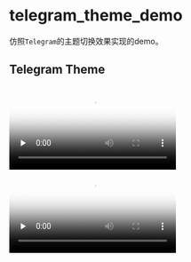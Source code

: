 # telegram_theme_demo

仿照`Telegram`的主题切换效果实现的demo。

## Telegram Theme

[示例图片]:(https://github.com/PollexLee/telegram_theme_demo/raw/master/image/t8yk4-50qts.gif)

<video id="video" controls="" preload="none" poster="http://om2bks7xs.bkt.clouddn.com/2017-08-26-Markdown-Advance-Video.jpg">
<source id="mp4" src="https://raw.githubusercontent.com/PollexLee/telegram_theme_demo/master/image/video_2021-06-05_15-51-28.mp4" type="video/mp4">
</video>

<video id="video" controls="" preload="none" poster="http://media.w3.org/2010/05/sintel/poster.png">
      <source id="mp4" src="http://media.w3.org/2010/05/sintel/trailer.mp4" type="video/mp4">
      <source id="webm" src="http://media.w3.org/2010/05/sintel/trailer.webm" type="video/webm">
      <source id="ogv" src="http://media.w3.org/2010/05/sintel/trailer.ogv" type="video/ogg">
      <p>Your user agent does not support the HTML5 Video element.</p>
</video>